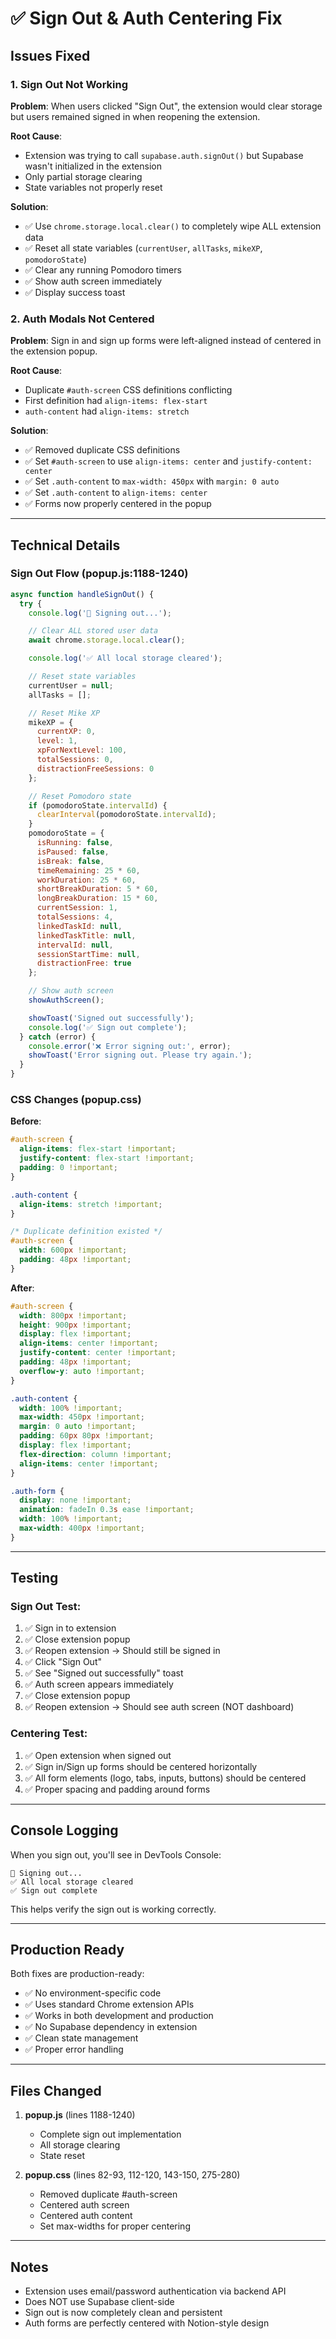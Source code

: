 # ✅ Sign Out & Auth Centering Fix

## Issues Fixed

### 1. Sign Out Not Working
**Problem**: When users clicked "Sign Out", the extension would clear storage but users remained signed in when reopening the extension.

**Root Cause**:
- Extension was trying to call `supabase.auth.signOut()` but Supabase wasn't initialized in the extension
- Only partial storage clearing
- State variables not properly reset

**Solution**:
- ✅ Use `chrome.storage.local.clear()` to completely wipe ALL extension data
- ✅ Reset all state variables (`currentUser`, `allTasks`, `mikeXP`, `pomodoroState`)
- ✅ Clear any running Pomodoro timers
- ✅ Show auth screen immediately
- ✅ Display success toast

### 2. Auth Modals Not Centered
**Problem**: Sign in and sign up forms were left-aligned instead of centered in the extension popup.

**Root Cause**:
- Duplicate `#auth-screen` CSS definitions conflicting
- First definition had `align-items: flex-start`
- `auth-content` had `align-items: stretch`

**Solution**:
- ✅ Removed duplicate CSS definitions
- ✅ Set `#auth-screen` to use `align-items: center` and `justify-content: center`
- ✅ Set `.auth-content` to `max-width: 450px` with `margin: 0 auto`
- ✅ Set `.auth-content` to `align-items: center`
- ✅ Forms now properly centered in the popup

---

## Technical Details

### Sign Out Flow (popup.js:1188-1240)

```javascript
async function handleSignOut() {
  try {
    console.log('🚪 Signing out...');

    // Clear ALL stored user data
    await chrome.storage.local.clear();

    console.log('✅ All local storage cleared');

    // Reset state variables
    currentUser = null;
    allTasks = [];

    // Reset Mike XP
    mikeXP = {
      currentXP: 0,
      level: 1,
      xpForNextLevel: 100,
      totalSessions: 0,
      distractionFreeSessions: 0
    };

    // Reset Pomodoro state
    if (pomodoroState.intervalId) {
      clearInterval(pomodoroState.intervalId);
    }
    pomodoroState = {
      isRunning: false,
      isPaused: false,
      isBreak: false,
      timeRemaining: 25 * 60,
      workDuration: 25 * 60,
      shortBreakDuration: 5 * 60,
      longBreakDuration: 15 * 60,
      currentSession: 1,
      totalSessions: 4,
      linkedTaskId: null,
      linkedTaskTitle: null,
      intervalId: null,
      sessionStartTime: null,
      distractionFree: true
    };

    // Show auth screen
    showAuthScreen();

    showToast('Signed out successfully');
    console.log('✅ Sign out complete');
  } catch (error) {
    console.error('❌ Error signing out:', error);
    showToast('Error signing out. Please try again.');
  }
}
```

### CSS Changes (popup.css)

**Before**:
```css
#auth-screen {
  align-items: flex-start !important;
  justify-content: flex-start !important;
  padding: 0 !important;
}

.auth-content {
  align-items: stretch !important;
}

/* Duplicate definition existed */
#auth-screen {
  width: 600px !important;
  padding: 48px !important;
}
```

**After**:
```css
#auth-screen {
  width: 800px !important;
  height: 900px !important;
  display: flex !important;
  align-items: center !important;
  justify-content: center !important;
  padding: 48px !important;
  overflow-y: auto !important;
}

.auth-content {
  width: 100% !important;
  max-width: 450px !important;
  margin: 0 auto !important;
  padding: 60px 80px !important;
  display: flex !important;
  flex-direction: column !important;
  align-items: center !important;
}

.auth-form {
  display: none !important;
  animation: fadeIn 0.3s ease !important;
  width: 100% !important;
  max-width: 400px !important;
}
```

---

## Testing

### Sign Out Test:
1. ✅ Sign in to extension
2. ✅ Close extension popup
3. ✅ Reopen extension → Should still be signed in
4. ✅ Click "Sign Out"
5. ✅ See "Signed out successfully" toast
6. ✅ Auth screen appears immediately
7. ✅ Close extension popup
8. ✅ Reopen extension → Should see auth screen (NOT dashboard)

### Centering Test:
1. ✅ Open extension when signed out
2. ✅ Sign in/Sign up forms should be centered horizontally
3. ✅ All form elements (logo, tabs, inputs, buttons) should be centered
4. ✅ Proper spacing and padding around forms

---

## Console Logging

When you sign out, you'll see in DevTools Console:
```
🚪 Signing out...
✅ All local storage cleared
✅ Sign out complete
```

This helps verify the sign out is working correctly.

---

## Production Ready

Both fixes are production-ready:
- ✅ No environment-specific code
- ✅ Uses standard Chrome extension APIs
- ✅ Works in both development and production
- ✅ No Supabase dependency in extension
- ✅ Clean state management
- ✅ Proper error handling

---

## Files Changed

1. **popup.js** (lines 1188-1240)
   - Complete sign out implementation
   - All storage clearing
   - State reset

2. **popup.css** (lines 82-93, 112-120, 143-150, 275-280)
   - Removed duplicate #auth-screen
   - Centered auth screen
   - Centered auth content
   - Set max-widths for proper centering

---

## Notes

- Extension uses email/password authentication via backend API
- Does NOT use Supabase client-side
- Sign out is now completely clean and persistent
- Auth forms are perfectly centered with Notion-style design
